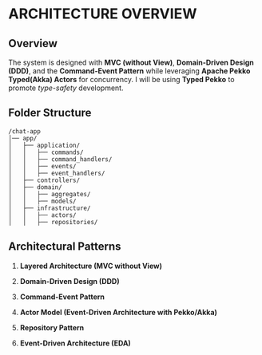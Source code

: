 # ARCHITECTURE OVERVIEW

## Overview

The system is designed with **MVC (without View)**, **Domain-Driven Design (DDD)**, and the **Command-Event Pattern** while leveraging **Apache Pekko Typed(Akka) Actors** for concurrency. I will be using **Typed Pekko** to promote _type-safety_ development.

## Folder Structure

```
/chat-app
│── app/
│   ├── application/
│   │   ├── commands/
│   │   ├── command_handlers/
│   │   ├── events/
│   │   ├── event_handlers/
│   ├── controllers/
│   ├── domain/
│   │   ├── aggregates/
│   │   ├── models/
│   ├── infrastructure/
│   │   ├── actors/
│   │   ├── repositories/

```

## Architectural Patterns

1. **Layered Architecture (MVC without View)**

2. **Domain-Driven Design (DDD)**

3. **Command-Event Pattern**

4. **Actor Model (Event-Driven Architecture with Pekko/Akka)**

5. **Repository Pattern**

6. **Event-Driven Architecture (EDA)**

